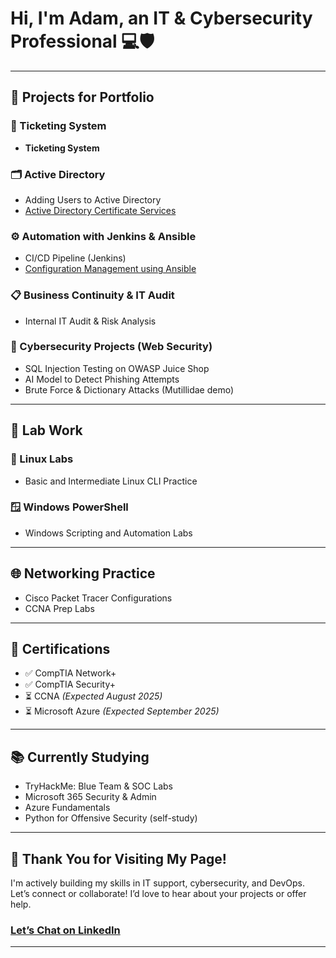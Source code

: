 # Hi, I'm Adam, an **IT & Cybersecurity Professional** 💻🛡️

---

## 🔧 Projects for Portfolio

### 📝 Ticketing System
- **Ticketing System** 

### 🗂️ Active Directory
- Adding Users to Active Directory
- [Active Directory Certificate Services](https://github.com/adamegomez/Active-Directory-Cert-Service)

### ⚙️ Automation with Jenkins & Ansible
- CI/CD Pipeline (Jenkins)
- [Configuration Management using Ansible](https://github.com/adamegomez/Ansible-Use-Cases/tree/main)

### 📋 Business Continuity & IT Audit
- Internal IT Audit & Risk Analysis

### 🔐 Cybersecurity Projects (Web Security)
- SQL Injection Testing on OWASP Juice Shop
- AI Model to Detect Phishing Attempts
- Brute Force & Dictionary Attacks (Mutillidae demo)

---

## 🧪 Lab Work

### 🐧 Linux Labs
- Basic and Intermediate Linux CLI Practice

### 🪟 Windows PowerShell
- Windows Scripting and Automation Labs

---

## 🌐 Networking Practice

- Cisco Packet Tracer Configurations
- CCNA Prep Labs

---

## 📜 Certifications

- ✅ CompTIA Network+
- ✅ CompTIA Security+
- ⏳ CCNA *(Expected August 2025)*
- ⏳ Microsoft Azure *(Expected September 2025)*

---

## 📚 Currently Studying

- TryHackMe: Blue Team & SOC Labs
- Microsoft 365 Security & Admin
- Azure Fundamentals
- Python for Offensive Security (self-study)

---

## 👋 Thank You for Visiting My Page!

I'm actively building my skills in IT support, cybersecurity, and DevOps.  
Let’s connect or collaborate! I’d love to hear about your projects or offer help.

### [Let’s Chat on LinkedIn](https:www.linkedin.com/in/adam-gomez-3619a1243)  

---


